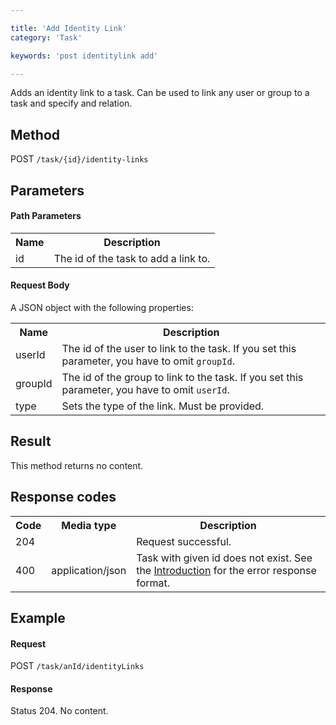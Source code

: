```yaml
---

title: 'Add Identity Link'
category: 'Task'

keywords: 'post identitylink add'

---
```



Adds an identity link to a task. Can be used to link any user or group to a task and specify and relation.


Method
------

POST `/task/{id}/identity-links`


Parameters
----------

#### Path Parameters

<table class="table table-striped">
  <tr>
    <th>Name</th>
    <th>Description</th>
  </tr>
  <tr>
    <td>id</td>
    <td>The id of the task to add a link to.</td>
  </tr>
</table>


#### Request Body

A JSON object with the following properties:

<table class="table table-striped">
  <tr>
    <th>Name</th>
    <th>Description</th>
  </tr>
  <tr>
    <td>userId</td>
    <td>The id of the user to link to the task. If you set this parameter, you have to omit <code>groupId</code>.</td>
  </tr>
  <tr>
    <td>groupId</td>
    <td>The id of the group to link to the task. If you set this parameter, you have to omit <code>userId</code>.</td>
  </tr>
  <tr>
    <td>type</td>
    <td>Sets the type of the link. Must be provided.</td>
  </tr>
</table>

Result
------

This method returns no content.


Response codes
--------------

<table class="table table-striped">
  <tr>
    <th>Code</th>
    <th>Media type</th>
    <th>Description</th>
  </tr>
  <tr>
    <td>204</td>
    <td></td>
    <td>Request successful.</td>
  </tr>
  <tr>
    <td>400</td>
    <td>application/json</td>
    <td>Task with given id does not exist. See the <a href="ref:#overview-introduction">Introduction</a> for the error response format.</td>
  </tr>
</table>


Example
-------

#### Request

POST `/task/anId/identityLinks`

#### Response

Status 204. No content.
